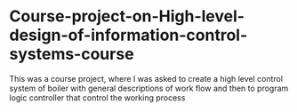 # Course-project-on-High-level-design-of-information-control-systems-course
This was a course project, where I was asked to create a high level control system of boiler with general descriptions of work flow and then to program logic controller that control the working process 

